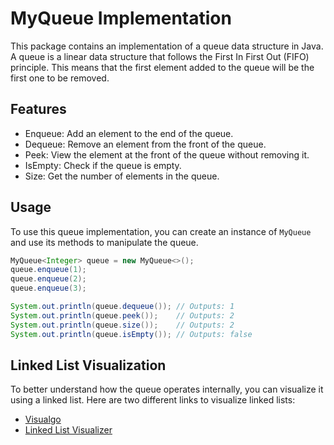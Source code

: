 # MyQueue Implementation

This package contains an implementation of a queue data structure in Java. A queue is a linear data structure that follows the First In First Out (FIFO) principle. This means that the first element added to the queue will be the first one to be removed.

## Features

- Enqueue: Add an element to the end of the queue.
- Dequeue: Remove an element from the front of the queue.
- Peek: View the element at the front of the queue without removing it.
- IsEmpty: Check if the queue is empty.
- Size: Get the number of elements in the queue.

## Usage

To use this queue implementation, you can create an instance of `MyQueue` and use its methods to manipulate the queue.

```java
MyQueue<Integer> queue = new MyQueue<>();
queue.enqueue(1);
queue.enqueue(2);
queue.enqueue(3);

System.out.println(queue.dequeue()); // Outputs: 1
System.out.println(queue.peek());    // Outputs: 2
System.out.println(queue.size());    // Outputs: 2
System.out.println(queue.isEmpty()); // Outputs: false
```
## Linked List Visualization

To better understand how the queue operates internally, you can visualize it using a linked list. Here are two different links to visualize linked lists:

- [Visualgo](https://visualgo.net/en/list)
- [Linked List Visualizer](https://www.cs.usfca.edu/~galles/visualization/QueueArray.html)